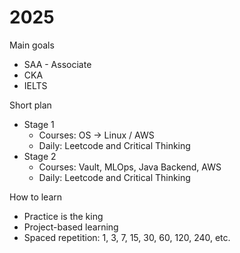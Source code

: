 # 2025

Main goals

- SAA - Associate
- CKA
- IELTS

Short plan

- Stage 1
  - Courses: OS &rarr; Linux / AWS
  - Daily: Leetcode and Critical Thinking
- Stage 2
  - Courses: Vault, MLOps, Java Backend, AWS
  - Daily: Leetcode and Critical Thinking

How to learn

- Practice is the king
- Project-based learning
- Spaced repetition: 1, 3, 7, 15, 30, 60, 120, 240, etc.
